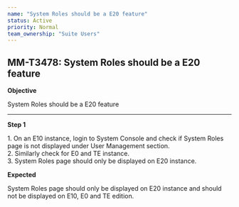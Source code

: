 ```yaml
---
name: "System Roles should be a E20 feature"
status: Active
priority: Normal
team_ownership: "Suite Users"
---
```


## MM-T3478: System Roles should be a E20 feature

**Objective**

System Roles should be a E20 feature

---

**Step 1**

1\. On an E10 instance, login to System Console and check if System Roles page is not displayed under User Management section.\
2\. Similarly check for E0 and TE instance.\
3\. System Roles page should only be displayed on E20 instance.

**Expected**

System Roles page should only be displayed on E20 instance and should not be displayed on E10, E0 and TE edition. 
